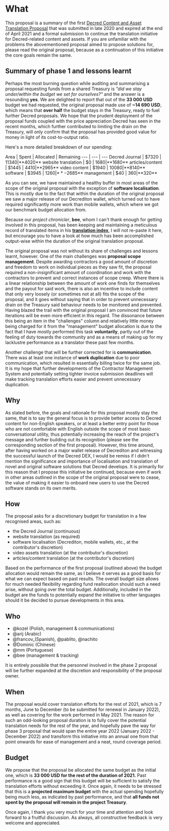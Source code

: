# What
 
This proposal is a summary of the first [Decred Content and Asset Translation Proposal](https://proposals-archive.decred.org/proposals/c093b8a) that was submitted in late 2020 and expired at the end of April 2021 and a formal submission to continue the translation initiative for Decred-related content and assets. If you are unfamiliar with the problems the abovementioned proposal aimed to propose solutions for, please read the original proposal, because as a continuation of this initiative the core goals remain the same.
 
## Summary of phase 1 and lessons learnt
 
Perhaps the most burning question while auditing and summarising a proposal requesting funds from a shared Treasury is *"did we stay under/within the budget we set for ourselves?"* and the answer is a resounding **yes**.
We are delighted to report that out of the **33 000 USD** budget we had requested, the original proposal made use of  **~14 690 USD**, which means that **over half** the budget stays in the Treasury, ready to fuel further Decred proposals. We hope that the prudent deployment of the proposal funds coupled with the price appreciation Decred has seen in the recent months, which further contributed to limiting the drain on the Treasury, will only confirm that the proposal has provided good value for money in light of its cost-to-output ratio.
 
Here's a more detailed breakdown of our spending:
 
 
Area | Spent | Allocated | Remaining
--- | --- | ---
Decred Journal | $7320 | $11340 | **$4020**
website translation | $0 | $1680 | **$1680**
articles/content | $1445 | $4410 | **$2965**
video content | $1940 | $10080 |  **$8140**
software |  $3945 | $1260 | **-$2685**
management |  $40 | $360 | **$320**
 
As you can see, we have maintained a healthy buffer in most areas of the scope of the original proposal with the exception of **software localisation**. This is mostly due to the fact that within the duration of the original proposal we saw a major release of our Decrediton wallet, which turned out to have required significantly more work than mobile wallets, which where we got our benchmark budget allocation from.
 
Because our *project chronicler*, **bee**, whom I can't thank enough for getting involved in this proposal, has been keeping and maintaining a meticulous record of translated items in his [**translation index**](https://github.com/decredcommunity/translations/blob/master/index.md), I will not re-paste it here, but encourage you to have a look at how much has been accomplished output-wise within the duration of the original translation proposal.
 
The original proposal was not without its share of challenges and lessons learnt, however. One of the main challenges was **proposal scope management**. Despite awarding contractors a good amount of discretion and freedom to work on individual pieces as they saw fit, the proposal required a non-insignificant amount of coordination and work with the contractors to prevent and correct instances of scope creep. Where there is a linear relationship between the amount of work one finds for themselves and the payout for said work, there is also an incentive to include content that only very loosely (or sometimes not at all) fits the scope of the proposal, and it goes without saying that in order to prevent unnecessary drain on  the Treasury said behaviour needs to be monitored and prevented. Having blazed the trail with the original proposal I am convinced that future iterations will be even more efficient in this regard. The dissonance between this being an item in the "challenges" column and relatively little money being charged for it from the "management" budget allocation is due to the fact that I have mostly performed this task **voluntarily**, partly out of the feeling of duty towards the community and as a means of making up for my lacklustre performance as a translator these past few months.
 
Another challenge that will be further corrected for is **communication**. There was at least one instance of **work duplication** due to poor communication, which resulted in essentially billing twice for the same job. It is my hope that further developments of the Contractor Management System and potentially setting tighter invoice submission deadlines will make tracking translation efforts easier and prevent unnecessary duplication.
 
## Why
 
As stated before, the goals and rationale for this proposal mostly stay the same, that is to say the general focus is to provide better access to Decred content for non-English speakers, or at least a better entry point for those who are not comfortable with English outside the scope of most basic conversational utility, thus potentially increasing the reach of the project's message and further building out its recognition (please see the corresponding section of the first proposal). However, this time around, after having worked on a major wallet release of Decrediton and witnessing the successful launch of the Decred DEX, I would be remiss if I didn't mention the significance and importance of localisation and translation of novel and original software solutions that Decred develops. It is primarily for this reason that I propose this initiative be continued, because even if work in other areas outlined in the scope of the original proposal were to cease, the value of making it easier to onboard new users to use the Decred software stands on its own merits.
 
## How
 
The proposal asks for a discretionary budget for translation in a few recognised areas, such as:
 
- the Decred Journal (continuous)
- website translation (as required)
- software localisation (Decrediton, mobile wallets, etc., at the contributor's discretion)
- video assets translation (at the contributor's discretion)
- articles/content translation (at the contributor's discretion)
 
Based on the performance of the first proposal (outlined above) the budget allocation would remain the same, as I believe it serves as a good basis for what we can expect based on past results. The overall budget size allows for much needed flexibility regarding fund reallocation should such a need arise, without going over the total budget. Additionally, included in the budget are the funds to potentially expand the initiative to other languages should it be decided to pursue developments in this area.
 
## Who
 
- @kozel (Polish, management & communications)
- @arij (Arabic)
- @francov_(Spanish), @pablito, @nachito
- @Dominic (Chinese)
- @mm (Portuguese)
- @bee (management & tracking)
 
It is entirely possibile that the personnel involved in the phase 2 proposal will be further expanded at the discretion and responsibility of the proposal owner.
 
## When
 
The proposal would cover translation efforts for the rest of 2021, which is 7 months, June to December (to be submitted for renewal in January 2022), as well as covering for the work performed in May 2021. The reason for such an odd-looking proposal duration is to fully cover the potential translation needs for the rest of the year, and hopefully pave the way for phase 3 proposal that would span the entire year 2022 (January 2022 - December 2022) and transform this initiative into an annual one from that point onwards for ease of management and a neat, round coverage period.
 
## Budget
 
We propose that the proposal be allocated the same budget as the initial one, which is **33 000 USD for the rest of the duration of 2021.** Past performance is a good sign that this budget will be sufficient to satisfy the translation efforts without exceeding it. Once again, it needs to be stressed that this is a **projected maximum budget** with the actual spending hopefully being much less, as indicated by past performance, and that **all funds not spent by the proposal will remain in the project Treasury**.
 
Once again, I thank you very much for your time and attention and look forward to a fruitful discussion. As always, all constructive feedback is very welcome and appreciated.